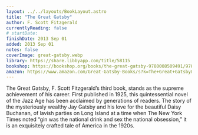 ```yaml
---
layout: ../../layouts/BookLayout.astro
title: "The Great Gatsby"
author: F. Scott Fitzgerald
currentlyReading: false
# startDate:
finishDate: 2013 Sep 01
added: 2013 Sep 01
notes: false
coverImage: great-gatsby.webp
library: https://share.libbyapp.com/title/58115
bookshop: https://bookshop.org/books/the-great-gatsby-9780008509491/9780743273565
amazon: https://www.amazon.com/Great-Gatsby-Books/s?k=The+Great+Gatsby&rh=n%3A283155
---
```


The Great Gatsby, F. Scott Fitzgerald’s third book, stands as the supreme achievement of his career. First published in 1925, this quintessential novel of the Jazz Age has been acclaimed by generations of readers. The story of the mysteriously wealthy Jay Gatsby and his love for the beautiful Daisy Buchanan, of lavish parties on Long Island at a time when The New York Times noted “gin was the national drink and sex the national obsession,” it is an exquisitely crafted tale of America in the 1920s.  
